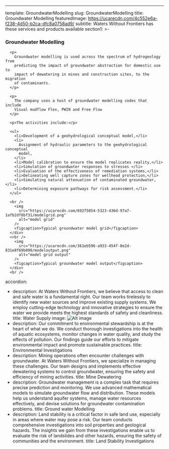 ---

template: GroundwaterModelling
slug: GroundwaterModelling
title: Groundwater Modelling
featuredImage: https://ucarecdn.com/4c552e6a-f238-4d50-b2ca-dfc8a0758ad9/
subtitle: Waters Without Frontiers has these services and products available
section1: >-  
 <h3>Groundwater Modelling</h3>

      <p>
        Groundwater modelling is used across the spectrum of hydrogeology from
        predicting the impact of groundwater abstraction for domestic use to
        impact of dewatering in mines and construction sites, to the migration
        of contaminants.
      </p>

      <p>
        The company uses a host of groundwater modelling codes that include
        Visual mudflow Flex, PWIN and Free Flow
      </p>

      <p>The activities include:</p>

      <ul>
        <li>Development of a geohydrological conceptual model,</li>
        <li>
          Assignment of hydraulic parameters to the geohydrological conceptual
          model,
        </li>
        <li>Model calibration to ensure the model replicates reality,</li>
        <li>Simulation of groundwater responses to stresses </li>
        <li>Evaluation of the effectiveness of remediation systems,</li>
        <li>Delineating well capture zones for wellhead protection,</li>
        <li>Simulating natural attenuation of contaminated groundwater,</li>
        <li>Determining exposure pathways for risk assessment.</li>
      </ul>

      <br />
        <img
          src="https://ucarecdn.com/692f5854-5323-436d-97a7-1afb2df8bf31/modelgrid.png"
          alt="model grid"
        />
        <figcaption>Typical groundwater model grid</figcaption>
      </div>
      <<br />
        <img
          src="https://ucarecdn.com/361eb596-a933-454f-8e2d-831e8f69b890/modeloutput.png"
          alt="model grid output"
        />
        <figcaption>Typical groundwater model output</figcaption>
      </div>
      <br />

accordion:

- description: At Waters Without Frontiers, we believe that access to clean and safe water is a fundamental right. Our team works tirelessly to identify new water sources and improve existing supply systems. We employ cutting-edge technology and innovative strategies to ensure the water we provide meets the highest standards of safety and cleanliness.
  title: Water Supply
  image: <img src="https://ucarecdn.com/3a5d9fd4-e6d6-4644-ab52-314df26b6a20/" alt="Alt image"/>
- description: Our commitment to environmental stewardship is at the heart of what we do. We conduct thorough investigations into the health of aquatic ecosystems, monitor changes in water quality, and study the effects of pollution. Our findings guide our efforts to mitigate environmental impact and promote sustainable practices.
  title: Environmental Investigations
- description: Mining operations often encounter challenges with groundwater. At Waters Without Frontiers, we specialize in managing these challenges. Our team designs and implements effective dewatering systems to control groundwater, ensuring the safety and efficiency of mining activities.
  title: Mine Dewatering
- description: Groundwater management is a complex task that requires precise prediction and monitoring. We use advanced mathematical models to simulate groundwater flow and distribution. These models help us understand aquifer systems, manage water resources effectively, and devise solutions for groundwater contamination problems.
  title: Ground water Modelling
- description: Land stability is a critical factor in safe land use, especially in areas where water may pose a risk. Our team conducts comprehensive investigations into soil properties and geological hazards. The insights we gain from these investigations enable us to evaluate the risk of landslides and other hazards, ensuring the safety of communities and the environment.
  title: Land Stability Investigations
